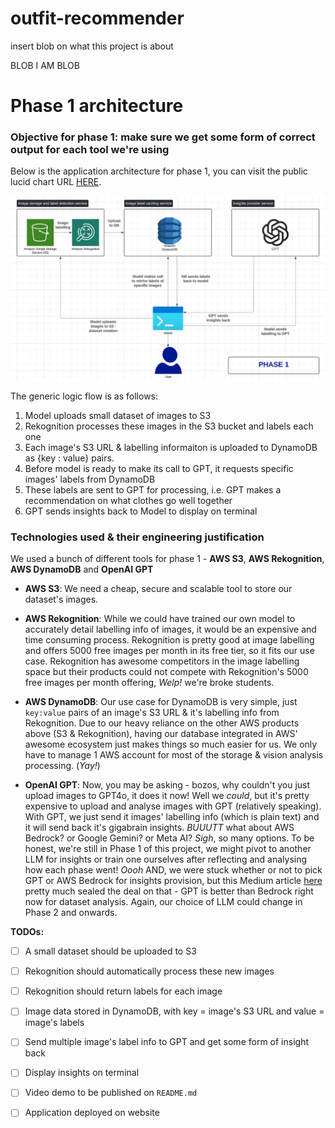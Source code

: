 # outfit-recommender

insert blob on what this project is about

BLOB I AM BLOB

# Phase 1 architecture

### Objective for phase 1: make sure we get some form of correct output for each tool we're using

Below is the application architecture for phase 1, you can visit the public lucid chart URL [HERE](https://lucid.app/lucidchart/0c23461d-4a12-4536-8ea7-abcecfd7a402/view).

![image](src/public/images/phase-1.png)

The generic logic flow is as follows:

1. Model uploads small dataset of images to S3
2. Rekognition processes these images in the S3 bucket and labels each one
3. Each image's S3 URL & labelling informaiton is uploaded to DynamoDB as {key : value} pairs.
4. Before model is ready to make its call to GPT, it requests specific images' labels from DynamoDB
5. These labels are sent to GPT for processing, i.e. GPT makes a recommendation on what clothes go well together
6. GPT sends insights back to Model to display on terminal

### Technologies used & their engineering justification

We used a bunch of different tools for phase 1 - **AWS S3**, **AWS Rekognition**, **AWS DynamoDB** and **OpenAI GPT**

- **AWS S3**: We need a cheap, secure and scalable tool to store our dataset's images.
  
- **AWS Rekognition**: While we could have trained our own model to accurately detail labelling info of images, it would be an expensive and time consuming process. Rekognition is pretty good at image labelling and offers 5000 free images per month in its free tier, so it fits our use case. Rekognition has awesome competitors in the image labelling space but their products could not compete with Rekognition's 5000 free images per month offering, _Welp!_ we're broke students.
  
- **AWS DynamoDB**: Our use case for DynamoDB is very simple, just `key:value` pairs of an image's S3 URL & it's labelling info from Rekognition. Due to our heavy reliance on the other AWS products above (S3 & Rekognition), having our database integrated in AWS' awesome ecosystem just makes things so much easier for us. We only have to manage 1 AWS account for most of the storage & vision analysis processing. (_Yay!_) 
  
- **OpenAI GPT**: Now, you may be asking - bozos, why couldn't you just upload images to GPT4o, it does it now! Well we _could_, but it's pretty expensive to upload and analyse images with GPT (relatively speaking). With GPT, we just send it images' labelling info (which is plain text) and it will send back it's gigabrain insights. _BUUUTT_ what about AWS Bedrock? or Google Gemini? or Meta AI? _Sigh_, so many options. To be honest, we're still in Phase 1 of this project, we might pivot to another LLM for insights or train one ourselves after reflecting and analysing how each phase went! _Oooh_ AND, we were stuck whether or not to pick GPT or AWS Bedrock for insights provision, but this Medium article [here](https://medium.com/version-1/aws-bedrocks-claude-2-100k-vs-azure-openai-s-gpt-4-32k-a-comparative-analysis-96e3eb9fd05a) pretty much sealed the deal on that - GPT is better than Bedrock right now for dataset analysis. Again, our choice of LLM could change in Phase 2 and onwards.

**TODOs:** 
- [ ] A small dataset should be uploaded to S3 
- [ ] Rekognition should automatically process these new images
- [ ] Rekognition should return labels for each image
- [ ] Image data stored in DynamoDB, with key = image's S3 URL and value = image's labels
- [ ] Send multiple image's label info to GPT and get some form of insight back
- [ ] Display insights on terminal
- [ ] Video demo to be published on `README.md`
- [ ] Application deployed on website  



